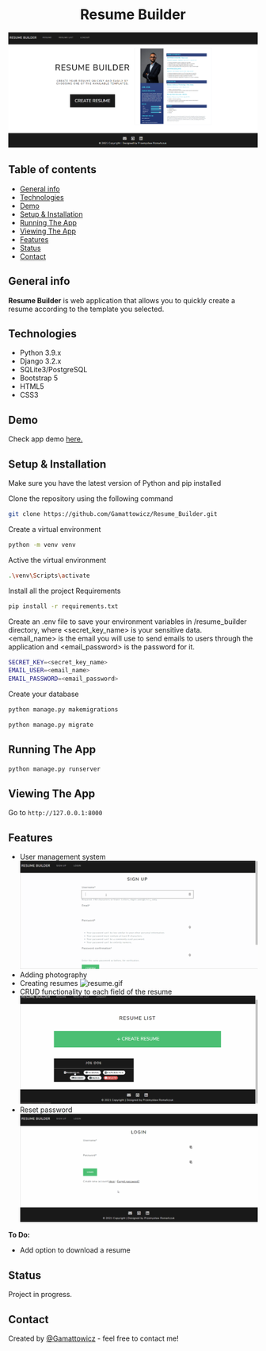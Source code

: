 <div align="center">
<h1 align="center">Resume Builder</h1></div>

![resume_thumbnail](readme/resume_thumbnail.PNG)

## Table of contents
* [General info](#general-info)
* [Technologies](#technologies)
* [Demo](#demo)
* [Setup & Installation](#setup-&-installation)
* [Running The App](#running-the-app)
* [Viewing The App](#viewing-the-app)
* [Features](#features)
* [Status](#status)
* [Contact](#contact)

## General info
**Resume Builder** is web application that allows you to quickly create a resume according to the template you selected.

## Technologies
* Python 3.9.x
* Django 3.2.x
* SQLite3/PostgreSQL
* Bootstrap 5
* HTML5
* CSS3

## Demo
Check app demo [here.](https://resume-builder-django.herokuapp.com/)

## Setup & Installation
Make sure you have the latest version of Python and pip installed

Clone the repository using the following command
```bash
git clone https://github.com/Gamattowicz/Resume_Builder.git
```
Create a virtual environment
```bash
python -m venv venv
```
Active the virtual environment
```bash
.\venv\Scripts\activate
```
Install all the project Requirements
```bash
pip install -r requirements.txt
```
Create an .env file to save your environment variables in /resume_builder directory, where <secret_key_name> is your sensitive data. \
<email_name> is the email you will use to send emails to users through the application and <email_password> is the password for it.
```bash
SECRET_KEY=<secret_key_name>
EMAIL_USER=<email_name>
EMAIL_PASSWORD=<email_password>
```
Create your database
```bash
python manage.py makemigrations
```
```bash
python manage.py migrate
```

## Running The App
```bash
python manage.py runserver
```

## Viewing The App
Go to `http://127.0.0.1:8000`

## Features
* User management system ![user_management.gif](readme/user_management.gif)
* Adding photography
* Creating resumes ![resume.gif](readme/resume.gif)
* CRUD functionality to each field of the resume ![CRUD.gif](readme/CRUD.gif)
* Reset password ![reset_password.gif](readme/reset_password.gif)

**To Do:**
* Add option to download a resume

## Status 
Project in progress.

## Contact
Created by [@Gamattowicz](https://github.com/Gamattowicz) - feel free to contact me!